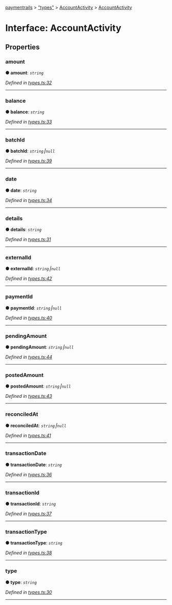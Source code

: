 [paymentrails](../README.md) > ["types"](../modules/_types_.md) > [AccountActivity](../modules/_types_.accountactivity.md) > [AccountActivity](../interfaces/_types_.accountactivity.accountactivity.md)



# Interface: AccountActivity


## Properties
<a id="amount"></a>

###  amount

**●  amount**:  *`string`* 

*Defined in [types.ts:32](https://github.com/PaymentRails/javascript-sdk/blob/e46ce8e/lib/types.ts#L32)*





___

<a id="balance"></a>

###  balance

**●  balance**:  *`string`* 

*Defined in [types.ts:33](https://github.com/PaymentRails/javascript-sdk/blob/e46ce8e/lib/types.ts#L33)*





___

<a id="batchid"></a>

###  batchId

**●  batchId**:  *`string`⎮`null`* 

*Defined in [types.ts:39](https://github.com/PaymentRails/javascript-sdk/blob/e46ce8e/lib/types.ts#L39)*





___

<a id="date"></a>

###  date

**●  date**:  *`string`* 

*Defined in [types.ts:34](https://github.com/PaymentRails/javascript-sdk/blob/e46ce8e/lib/types.ts#L34)*





___

<a id="details"></a>

###  details

**●  details**:  *`string`* 

*Defined in [types.ts:31](https://github.com/PaymentRails/javascript-sdk/blob/e46ce8e/lib/types.ts#L31)*





___

<a id="externalid"></a>

###  externalId

**●  externalId**:  *`string`⎮`null`* 

*Defined in [types.ts:42](https://github.com/PaymentRails/javascript-sdk/blob/e46ce8e/lib/types.ts#L42)*





___

<a id="paymentid"></a>

###  paymentId

**●  paymentId**:  *`string`⎮`null`* 

*Defined in [types.ts:40](https://github.com/PaymentRails/javascript-sdk/blob/e46ce8e/lib/types.ts#L40)*





___

<a id="pendingamount"></a>

###  pendingAmount

**●  pendingAmount**:  *`string`⎮`null`* 

*Defined in [types.ts:44](https://github.com/PaymentRails/javascript-sdk/blob/e46ce8e/lib/types.ts#L44)*





___

<a id="postedamount"></a>

###  postedAmount

**●  postedAmount**:  *`string`⎮`null`* 

*Defined in [types.ts:43](https://github.com/PaymentRails/javascript-sdk/blob/e46ce8e/lib/types.ts#L43)*





___

<a id="reconciledat"></a>

###  reconciledAt

**●  reconciledAt**:  *`string`⎮`null`* 

*Defined in [types.ts:41](https://github.com/PaymentRails/javascript-sdk/blob/e46ce8e/lib/types.ts#L41)*





___

<a id="transactiondate"></a>

###  transactionDate

**●  transactionDate**:  *`string`* 

*Defined in [types.ts:36](https://github.com/PaymentRails/javascript-sdk/blob/e46ce8e/lib/types.ts#L36)*





___

<a id="transactionid"></a>

###  transactionId

**●  transactionId**:  *`string`* 

*Defined in [types.ts:37](https://github.com/PaymentRails/javascript-sdk/blob/e46ce8e/lib/types.ts#L37)*





___

<a id="transactiontype"></a>

###  transactionType

**●  transactionType**:  *`string`* 

*Defined in [types.ts:38](https://github.com/PaymentRails/javascript-sdk/blob/e46ce8e/lib/types.ts#L38)*





___

<a id="type"></a>

###  type

**●  type**:  *`string`* 

*Defined in [types.ts:30](https://github.com/PaymentRails/javascript-sdk/blob/e46ce8e/lib/types.ts#L30)*





___


